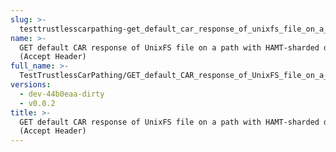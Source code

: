 ```yaml
---
slug: >-
  testtrustlesscarpathing-get_default_car_response_of_unixfs_file_on_a_path_with_hamt-sharded_directory_(accept_header)
name: >-
  GET default CAR response of UnixFS file on a path with HAMT-sharded directory
  (Accept Header)
full_name: >-
  TestTrustlessCarPathing/GET_default_CAR_response_of_UnixFS_file_on_a_path_with_HAMT-sharded_directory_(Accept_Header)
versions:
  - dev-44b0eaa-dirty
  - v0.0.2
title: >-
  GET default CAR response of UnixFS file on a path with HAMT-sharded directory
  (Accept Header)
---
```


